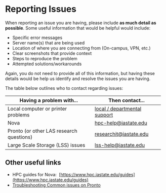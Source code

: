# Reporting Issues

When reporting an issue you are having, please include **as much detail as possible**. Some useful information that would be helpful would include:

*   Specific error messages
*   Server name(s) that are being used
*   Location of where you are connecting from (On-campus, VPN, etc.)
*   Clear screenshots that provide context
*   Steps to reproduce the problem
*   Attempted solutions/workarounds

Again, you do not need to provide all of this information, but having these details would be help us identify and resolve the issues you are having.

The table below outlines who to contact regarding issues:

| **Having a problem with...** | **Then contact...** |
| ---------------------------- | ------------------- |
| Local computer or printer problems | [local / departmental support](https://www.it.iastate.edu/help/unit) |
| Nova | [hpc-help@iastate.edu](mailto:hpc-help@iastate.edu) |
| Pronto (or other LAS research questions) | [researchit@iastate.edu](mailto:researchit@iastate.edu) |
| Large Scale Storage (LSS) issues | [lss-help@iastate.edu](mailto:lss-help@iastate.edu) |

Other useful links
------------------

* HPC guides for Nova:  [https://www.hpc.iastate.edu/guides](https://www.hpc.iastate.edu/guides)
* [Troubleshooting Common issues on Pronto](common_issues.md)